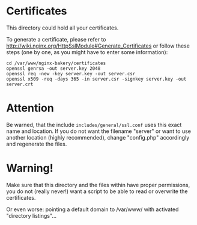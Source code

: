 Certificates
============

This directory could hold all your certificates.

To generate a certificate, please refer to http://wiki.nginx.org/HttpSslModule#Generate_Certificates
or follow these steps (one by one, as you might have to enter some information):

```
cd /var/www/nginx-bakery/certificates
openssl genrsa -out server.key 2048
openssl req -new -key server.key -out server.csr
openssl x509 -req -days 365 -in server.csr -signkey server.key -out server.crt
```

Attention
=========
Be warned, that the include `includes/general/ssl.conf` uses this exact name and location.
If you do not want the filename "server" or want to use another location (highly recommended),
change "config.php" accordingly and regenerate the files.

Warning!
========
Make sure that this directory and the files within have proper permissions,
you do not (really never!) want a script to be able to read or overwrite the certificates.

Or even worse: pointing a default domain to /var/www/ with activated "directory listings"...
